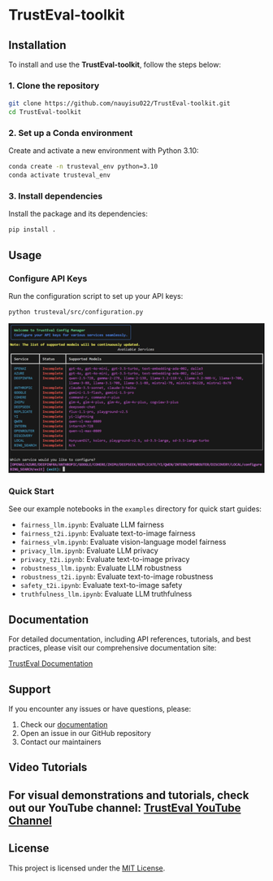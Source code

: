 # TrustEval-toolkit

## Installation

To install and use the **TrustEval-toolkit**, follow the steps below:

### 1. Clone the repository

```bash
git clone https://github.com/nauyisu022/TrustEval-toolkit.git
cd TrustEval-toolkit
```

### 2. Set up a Conda environment

Create and activate a new environment with Python 3.10:
```bash
conda create -n trusteval_env python=3.10
conda activate trusteval_env
```

### 3. Install dependencies

Install the package and its dependencies:
```bash
pip install .
```

## Usage

### Configure API Keys

Run the configuration script to set up your API keys:
```bash
python trusteval/src/configuration.py
```

![image](images/api_config.png)

### Quick Start

See our example notebooks in the `examples` directory for quick start guides:

- `fairness_llm.ipynb`: Evaluate LLM fairness
- `fairness_t2i.ipynb`: Evaluate text-to-image fairness 
- `fairness_vlm.ipynb`: Evaluate vision-language model fairness
- `privacy_llm.ipynb`: Evaluate LLM privacy
- `privacy_t2i.ipynb`: Evaluate text-to-image privacy
- `robustness_llm.ipynb`: Evaluate LLM robustness
- `robustness_t2i.ipynb`: Evaluate text-to-image robustness
- `safety_t2i.ipynb`: Evaluate text-to-image safety
- `truthfulness_llm.ipynb`: Evaluate LLM truthfulness

## Documentation

For detailed documentation, including API references, tutorials, and best practices, please visit our comprehensive documentation site:

[TrustEval Documentation](https://trustgen.github.io/trustgen_docs/)

## Support

If you encounter any issues or have questions, please:
1. Check our [documentation](https://trustgen.github.io/trustgen_docs/)
2. Open an issue in our GitHub repository 
3. Contact our maintainers

## Video Tutorials

For visual demonstrations and tutorials, check out our YouTube channel:
[TrustEval YouTube Channel](https://www.youtube.com/@TrustEval)
---

## License

This project is licensed under the [MIT License](LICENSE).